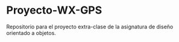 # Proyecto-WX-GPS
Repositorio para el proyecto extra-clase de la asignatura de diseño orientado a objetos.
